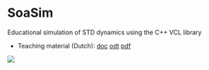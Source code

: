 # SoaSim

Educational simulation of STD dynamics using the C++ VCL library

 * Teaching material (Dutch): [doc](TeachSoaSim.doc) [odt](TeachSoaSim.odt) [pdf](TeachSoaSim.pdf)

![](ToolSoaSim_1_0.png)